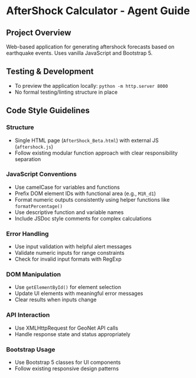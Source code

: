 # AfterShock Calculator - Agent Guide

## Project Overview
Web-based application for generating aftershock forecasts based on earthquake events. Uses vanilla JavaScript and Bootstrap 5.

## Testing & Development
- To preview the application locally: `python -m http.server 8000`
- No formal testing/linting structure in place

## Code Style Guidelines

### Structure
- Single HTML page (`AfterShock_Beta.html`) with external JS (`aftershock.js`)
- Follow existing modular function approach with clear responsibility separation

### JavaScript Conventions
- Use camelCase for variables and functions
- Prefix DOM element IDs with functional area (e.g., `M1R_d1`)
- Format numeric outputs consistently using helper functions like `formatPercentage()`
- Use descriptive function and variable names
- Include JSDoc style comments for complex calculations

### Error Handling
- Use input validation with helpful alert messages
- Validate numeric inputs for range constraints
- Check for invalid input formats with RegExp

### DOM Manipulation
- Use `getElementById()` for element selection
- Update UI elements with meaningful error messages
- Clear results when inputs change

### API Interaction
- Use XMLHttpRequest for GeoNet API calls
- Handle response state and status appropriately

### Bootstrap Usage
- Use Bootstrap 5 classes for UI components
- Follow existing responsive design patterns